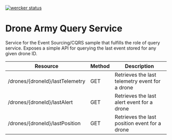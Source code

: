 [![wercker status](https://app.wercker.com/status/51c65e97fa901561dc1720e1ed598106/m "wercker status")](https://app.wercker.com/project/bykey/51c65e97fa901561dc1720e1ed598106)

# Drone Army Query Service
Service for the Event Sourcing/CQRS sample that fulfills the role of query service. Exposes a simple API for
querying the last event stored for any given drone ID.

| Resource | Method | Description |
|---|---|---|
| /drones/{droneId}/lastTelemetry | GET | Retrieves the last telemetry event for a drone |
| /drones/{droneId}/lastAlert | GET | Retrieves the last alert event for a drone |
| /drones/{droneId}/lastPosition | GET | Retrieves the last position event for a drone |

